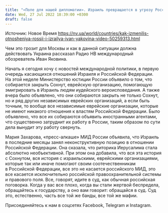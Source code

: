 ```yaml
---
title: "«Поле для нашей дипломатии». Израиль превращается в угрозу России и как это пригодится Украине — Яковина"
date: Wed, 27 Jul 2022 18:39:00 +0300
draft: false
---
```

Источник: Новое Время https://nv.ua/world/countries/kak-izmenilis-otnosheniya-rossii-i-izrailya-ivan-yakovina-video-50259313.html


 Чем это грозит для Москвы и как в данной ситуации должна действовать Украина рассказал Радио НВ международный обозреватель Иван Яковина.

Начать я сегодня хочу с новостей международной политики, в первую очередь касающихся отношений Израиля и Российской Федерации. На этой неделе Министерство юстиции России объявило о том, что собирается закрыть Сохнут, еврейскую организацию, помогающую эмигрировать в Израиль людям иудейского вероисповедания. А также вчера было объявлено, что они собираются закрыть не только Сохнут, но и ряд других независимых еврейских организаций, а если быть точным, то вообще все независимые еврейские организации, которые не имеют никакого отношения к властям Российской Федерации. Было объявлено, что все их собираются объявить иностранными агентами, что существенно затруднит их работу в России, таким образом по сути дела вынудит эту работу свернуть.

Мария Захарова, «пресс-алкаше» МИД России объявила, что Израиль в последние месяцы занял неконструктивную позицию в отношении Российской Федерации. Она сказала, что риторика Иерусалима стала абсолютно необъективной. При этом она добавила, что вся эта история с Сохнутом, вся история с израильскими, еврейскими организациями, которые так или иначе помогают своим соотечественникам в Российской Федерации, все это не касается российского МИД, это все касается исключительно российской правоохранительной системы и правового поля. Все, говорят, идите в суд, как обычная российская поговорка. Когда у вас все плохо, когда вы стали жертвой беспредела, обращайтесь к государству, а оно вам говорит: обращайся в суд. Суд это, естественно, часть все той же банды, все той же мафии.

Присоединяйтесь к нам в соцсетях Facebook, Telegram и Instagram.
